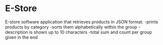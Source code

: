 # E-Store
E-store software application that retrieves products in JSON format.  -prints products by category  -sorts them alphabetically within the group -description is shown up to 10 characters -total sum and count per group given in the end

